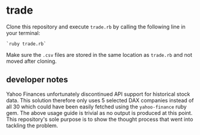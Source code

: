 # trade

Clone this repository and execute `trade.rb` by calling the following line in your terminal:
    
    `ruby trade.rb`
    
Make sure the `.csv` files are stored in the same location as `trade.rb` and not moved after cloning.

## developer notes

Yahoo Finances unfortunately discontinued API support for historical stock data. This solution therefore only uses 5 selected DAX companies instead of all 30 which could have been easily fetched using the `yahoo-finance` ruby gem. The above usage guide is trivial as no output is produced at this point. This repository's sole purpose is to show the thought process that went into tackling the problem. 
